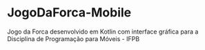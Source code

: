 # JogoDaForca-Mobile
Jogo da Forca desenvolvido em Kotlin com interface gráfica para a Disciplina de Programação para Móveis - IFPB
